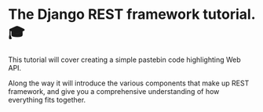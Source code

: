 # The Django REST framework tutorial. 🎓

This tutorial will cover creating a simple pastebin code highlighting Web API. 

Along the way it will introduce the various components that make up REST framework, and give you a comprehensive understanding of how everything fits together. 

